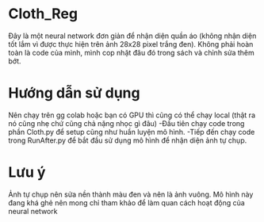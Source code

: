 # Cloth_Reg
Đây là một neural network đơn giản để nhận diện quần áo (không nhận diện tốt lắm vì được thực hiện trên ảnh 28x28 pixel trắng đen).
Không phải hoàn toàn là code của mình, mình cop nhặt đâu đó trong sách và chỉnh sửa thêm bớt.
# Hướng dẫn sử dụng
Nên chạy trên gg colab hoặc bạn có GPU thì cũng có thể chạy local (thật ra nó cũng nhẹ chứ cũng chả nặng nhọc gì đâu)
-Đầu tiên chạy code trong phần Cloth.py để setup cũng như huần luyện mô hình.
-Tiếp đến chạy code trong RunAfter.py để bắt đầu sử dụng mô hình để nhận diện ảnh tự chụp.
# Lưu ý
  Ảnh tự chụp nên sửa nền thành màu đen và nên là ảnh vuông.
  Mô hình này đang khá ghẻ nên mong chỉ tham khảo để làm quan cách hoạt động của neural network
